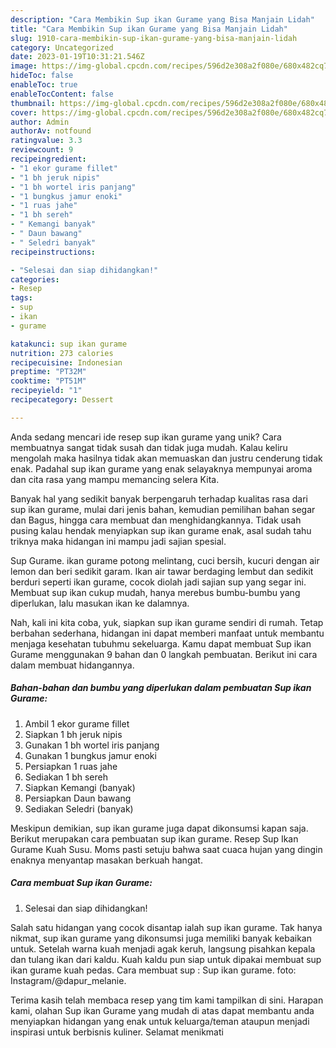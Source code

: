 ```yaml
---
description: "Cara Membikin Sup ikan Gurame yang Bisa Manjain Lidah"
title: "Cara Membikin Sup ikan Gurame yang Bisa Manjain Lidah"
slug: 1910-cara-membikin-sup-ikan-gurame-yang-bisa-manjain-lidah
category: Uncategorized
date: 2023-01-19T10:31:21.546Z
image: https://img-global.cpcdn.com/recipes/596d2e308a2f080e/680x482cq70/sup-ikan-gurame-foto-resep-utama.jpg
hideToc: false
enableToc: true
enableTocContent: false
thumbnail: https://img-global.cpcdn.com/recipes/596d2e308a2f080e/680x482cq70/sup-ikan-gurame-foto-resep-utama.jpg
cover: https://img-global.cpcdn.com/recipes/596d2e308a2f080e/680x482cq70/sup-ikan-gurame-foto-resep-utama.jpg
author: Admin
authorAv: notfound
ratingvalue: 3.3
reviewcount: 9
recipeingredient:
- "1 ekor gurame fillet"
- "1 bh jeruk nipis"
- "1 bh wortel iris panjang"
- "1 bungkus jamur enoki"
- "1 ruas jahe"
- "1 bh sereh"
- " Kemangi banyak"
- " Daun bawang"
- " Seledri banyak"
recipeinstructions:

- "Selesai dan siap dihidangkan!"
categories:
- Resep
tags:
- sup
- ikan
- gurame

katakunci: sup ikan gurame 
nutrition: 273 calories
recipecuisine: Indonesian
preptime: "PT32M"
cooktime: "PT51M"
recipeyield: "1"
recipecategory: Dessert

---
```





Anda sedang mencari ide resep sup ikan gurame yang unik? Cara membuatnya sangat tidak susah dan tidak juga mudah. Kalau keliru mengolah maka hasilnya tidak akan memuaskan dan justru cenderung tidak enak. Padahal sup ikan gurame yang enak selayaknya mempunyai aroma dan cita rasa yang mampu memancing selera Kita.





Banyak hal yang sedikit banyak berpengaruh terhadap kualitas rasa dari sup ikan gurame, mulai dari jenis bahan, kemudian pemilihan bahan segar dan Bagus, hingga cara membuat dan menghidangkannya. Tidak usah pusing kalau hendak menyiapkan sup ikan gurame enak,      asal sudah tahu triknya maka hidangan ini mampu jadi sajian spesial.














Sup Gurame. ikan gurame potong melintang, cuci bersih, kucuri dengan air lemon dan beri sedikit garam. Ikan air tawar berdaging lembut dan sedikit berduri seperti ikan gurame, cocok diolah jadi sajian sup yang segar ini. Membuat sup ikan cukup mudah, hanya merebus bumbu-bumbu yang diperlukan, lalu masukan ikan ke dalamnya.






Nah, kali ini kita coba, yuk, siapkan sup ikan gurame sendiri di rumah. Tetap berbahan sederhana, hidangan ini dapat memberi manfaat untuk membantu menjaga kesehatan tubuhmu sekeluarga. Kamu dapat membuat Sup ikan Gurame menggunakan 9 bahan dan 0 langkah pembuatan. Berikut ini cara dalam membuat hidangannya.

<!--inarticleads1-->

##### Bahan-bahan dan bumbu yang diperlukan dalam pembuatan Sup ikan Gurame:

1. Ambil 1 ekor gurame fillet
1. Siapkan 1 bh jeruk nipis
1. Gunakan 1 bh wortel iris panjang
1. Gunakan 1 bungkus jamur enoki
1. Persiapkan 1 ruas jahe
1. Sediakan 1 bh sereh
1. Siapkan  Kemangi (banyak)
1. Persiapkan  Daun bawang
1. Sediakan  Seledri (banyak)


Meskipun demikian, sup ikan gurame juga dapat dikonsumsi kapan saja. Berikut merupakan cara pembuatan sup ikan gurame. Resep Sup Ikan Gurame Kuah Susu. Moms pasti setuju bahwa saat cuaca hujan yang dingin enaknya menyantap masakan berkuah hangat. 

<!--inarticleads2-->

##### Cara membuat Sup ikan Gurame:


1. Selesai dan siap dihidangkan!

Salah satu hidangan yang cocok disantap ialah sup ikan gurame. Tak hanya nikmat, sup ikan gurame yang dikonsumsi juga memiliki banyak kebaikan untuk. Setelah warna kuah menjadi agak keruh, langsung pisahkan kepala dan tulang ikan dari kaldu. Kuah kaldu pun siap untuk dipakai membuat sup ikan gurame kuah pedas. Cara membuat sup : Sup ikan gurame. foto: Instagram/@dapur_melanie. 

Terima kasih telah membaca resep yang tim kami tampilkan di sini. Harapan kami, olahan Sup ikan Gurame yang mudah di atas dapat membantu anda menyiapkan hidangan yang enak untuk keluarga/teman ataupun menjadi inspirasi untuk berbisnis kuliner. Selamat menikmati
